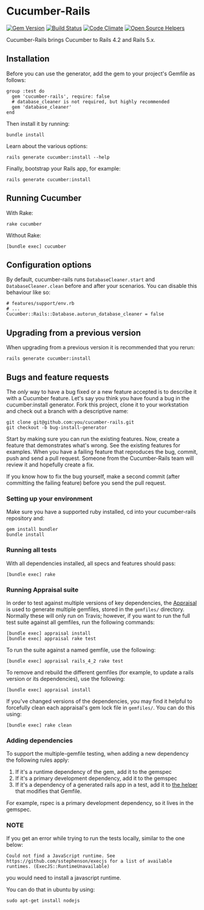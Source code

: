 # Cucumber-Rails

[![Gem Version](https://badge.fury.io/rb/cucumber-rails.svg)](http://badge.fury.io/rb/cucumber-rails)
[![Build Status](https://secure.travis-ci.org/cucumber/cucumber-rails.svg?branch=master)](http://travis-ci.org/cucumber/cucumber-rails)
[![Code Climate](https://codeclimate.com/github/cucumber/cucumber-rails.svg)](https://codeclimate.com/github/cucumber/cucumber-rails)
[![Open Source Helpers](https://www.codetriage.com/cucumber/cucumber-rails/badges/users.svg)](https://www.codetriage.com/cucumber/cucumber-rails)

Cucumber-Rails brings Cucumber to Rails 4.2 and Rails 5.x.

## Installation

Before you can use the generator, add the gem to your project's Gemfile as follows:

    group :test do
      gem 'cucumber-rails', require: false
      # database_cleaner is not required, but highly recommended
      gem 'database_cleaner'
    end

Then install it by running:

    bundle install

Learn about the various options:

    rails generate cucumber:install --help

Finally, bootstrap your Rails app, for example:

    rails generate cucumber:install

## Running Cucumber

With Rake:

    rake cucumber

Without Rake:

    [bundle exec] cucumber

## Configuration options

By default, cucumber-rails runs `DatabaseCleaner.start` and `DatabaseCleaner.clean` before and after your scenarios. You can disable this behaviour like so:

    # features/support/env.rb
    # ...
    Cucumber::Rails::Database.autorun_database_cleaner = false

## Upgrading from a previous version

When upgrading from a previous version it is recommended that you rerun:

    rails generate cucumber:install

## Bugs and feature requests

The *only* way to have a bug fixed or a new feature accepted is to describe it with a Cucumber feature. Let's say you think you have found a bug in the cucumber:install generator. Fork this project, clone it to your workstation and check out a branch with a descriptive name:

    git clone git@github.com:you/cucumber-rails.git
    git checkout -b bug-install-generator

Start by making sure you can run the existing features. Now, create a feature that demonstrates what's wrong. See the existing features for examples. When you have a failing feature that reproduces the bug, commit, push and send a pull request. Someone from the Cucumber-Rails team will review it and hopefully create a fix.

If you know how to fix the bug yourself, make a second commit (after committing the failing feature) before you send the pull request.

### Setting up your environment

Make sure you have a supported ruby installed, cd into your cucumber-rails repository and:

    gem install bundler
    bundle install

### Running all tests

With all dependencies installed, all specs and features should pass:

    [bundle exec] rake

### Running Appraisal suite

In order to test against multiple versions of key dependencies, the [Appraisal](https://github.com/thoughtbot/appraisal) is used to generate multiple gemfiles, stored in the `gemfiles/` directory. Normally these will only run on Travis; however, if you want to run the full test suite against all gemfiles, run the following commands:

    [bundle exec] appraisal install
    [bundle exec] appraisal rake test

To run the suite against a named gemfile, use the following:

    [bundle exec] appraisal rails_4_2 rake test

To remove and rebuild the different gemfiles (for example, to update a rails version or its dependencies), use the following:

    [bundle exec] appraisal install

If you've changed versions of the dependencies, you may find it helpful to forcefully clean each appraisal's gem lock file in `gemfiles/`. You can do this using:

    [bundle exec] rake clean



### Adding dependencies

To support the multiple-gemfile testing, when adding a new dependency the following rules apply:

1. If it's a runtime dependency of the gem, add it to the gemspec
2. If it's a primary development dependency, add it to the gemspec
3. If it's a dependency of a generated rails app in a test, add it to [the helper] that modifies that Gemfile.

For example, rspec is a primary development dependency, so it lives in the gemspec.

[the helper]: https://github.com/cucumber/cucumber-rails/blob/5e37c530560ae1c1a79521c38a54bae0be94242b/features/step_definitions/cucumber_rails_steps.rb#L15

### NOTE

If you get an error while trying to run the tests locally, similar to the one below:

    Could not find a JavaScript runtime. See https://github.com/sstephenson/execjs for a list of available runtimes. (ExecJS::RuntimeUnavailable)
    
you would need to install a javascript runtime.

You can do that in ubuntu by using:

    sudo apt-get install nodejs
